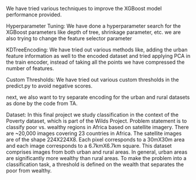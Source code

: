 We have tried various techniques to improve the XGBoost model performance provided.

Hyperparameter Tuning: We have done a hyperparameter search for the XGBoost parameters like depth of tree, shrinkage parameter, etc. we are also trying to change the feature selector parameter

KDTreeEncoding: We have tried out various methods like, adding the urban feature information as well to the encoded dataset and tried applying PCA in the train encoder, instead of taking all the points we have compressed the number of features.

Custom Thresholds: We have tried out various custom thresholds in the predict.py to avoid negative scores.

next, we also want to try separate encoding for the urban and rural datasets as done by the code from TA.

Dataset: In this final project we study classification in the context of the Poverty dataset, which is part of the Wilds Project. Problem statement is to classify poor vs. wealthy regions in Africa based on satellite imagery. There are ~20,000 images covering 23 countries in Africa. The satellite images are of the shape 224X224X8. Each pixel corresponds to a 30mX30m area and each image corresponds to a 6.7kmX6.7km square. This dataset comprises images from both urban and rural areas. In general, urban areas are significantly more wealthy than rural areas. To make the problem into a classification task, a threshold is defined on the wealth that separates the poor from wealthy.
